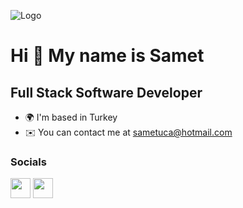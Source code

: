 
![Logo](https://i.ibb.co/THpmMDV/scriptype.gif)


    
Hi 👋 My name is Samet
======================

Full Stack Software Developer
-----------------------------

* 🌍  I'm based in Turkey
* ✉️  You can contact me at [sametuca@hotmail.com](mailto:sametuca@hotmail.com)

</p>

### Socials
<p align="left"> 
    <a href="https://sametuca.hashnode.dev" target="_blank" rel="noreferrer">
        <img
            src="https://raw.githubusercontent.com/danielcranney/readme-generator/main/public/icons/socials/hashnode.svg"
            width="32" height="32" /></a> <a href="http://www.instagram.com/samettuca" target="_blank"
        rel="noreferrer">
        <img
            src="https://raw.githubusercontent.com/danielcranney/readme-generator/main/public/icons/socials/instagram.svg"
            width="32" height="32" /></a> 
            <a href="https://www.linkedin.com/in/sametuca" target="_blank"
        rel="noreferrer">
    </p>
